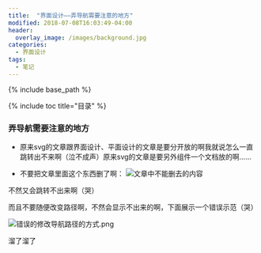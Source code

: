 ```yaml
---
title:  "界面设计——弄导航需要注意的地方"
modified: 2018-07-08T16:03:49-04:00
header:
  overlay_image: /images/background.jpg
categories: 
  - 界面设计
tags:
  - 笔记
---
```

{% include base_path %}
 	 	  
{% include toc title="目录" %}
 	 	  

### 弄导航需要注意的地方

- 原来svg的文章跟界面设计、平面设计的文章是要分开放的啊我就说怎么一直跳转出不来啊（泣不成声）原来svg的文章是要另外组件一个文档放的啊……

- 不要把文章里面这个东西删了啊：
![文章中不能删去的内容](/minimal-mistakes/images/截图集合\文章中不能删去的内容.png)
 
 不然又会跳转不出来啊（哭）
 
而且不要随便改变路径啊，不然会显示不出来的啊，下面展示一个错误示范（哭）

![错误的修改导航路径的方式.png](/minimal-mistakes/images/截图集合/错误的修改导航路径的方式.png)

溜了溜了

